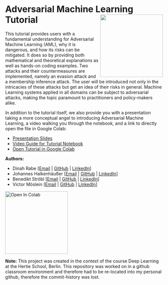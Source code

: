 # Adversarial Machine Learning Tutorial <img src="https://upload.wikimedia.org/wikipedia/commons/thumb/2/23/Hertie_School_of_Governance_logo.svg/1200px-Hertie_School_of_Governance_logo.svg.png" width="200px" align="right" />


This tutorial provides users with a fundamental understanding for Adversarial Machine Learning (AML), why it is dangerous, and how its risks can be mitigated. It does so by providing both mathematical and theoretical explanations as well as hands-on coding examples. Two attacks and their countermeasures are implemented, namely an evasion attack and a membership inference attack. The user will be introduced not only in the intricacies of these attacks but get an idea of their risks in general. Machine Learning systems applied in all domains can be subject to adversarial attacks, making the topic paramount to practitioners and policy-makers alike.

In addition to the tutorial itself, we also provide you with a presentation taking a more conceptual angel to introducing Adversarial Machine Learning, a video walking you through the notebook, and a link to directly open the file in Google Colab:

* [Presentation Slides](https://github.com/dinahrabe/tutorial_adversarial_attacks/blob/main/Presentation/Adversarial%20Machine%20Learning_Presentation_Deep%20Learning.pdf)
* [Video Guide for Tutorial Notebook](https://youtu.be/3XDGxJZZ7ZA)
* [Open Tutorial in Google Colab](https://github.com/dinahrabe/tutorial_adversarial_attacks/blob/main/tutorial_adversarial_attacks.ipynb)

**Authors:**

*   Dinah Rabe [[Email](mailto:d.rabe@students.hertie-school.org) | [GitHub](https://github.com/dinahrabe) | [LinkedIn](https://www.linkedin.com/in/dinah-rabe-b58617146/)]
*   Johannes Halkenhäußer [[Email](mailto:j.halkenhaeusser@students.hertie-school.org) | [GitHub](https://github.com/Halkenhaeusser) | [LinkedIn](https://www.linkedin.com/in/johanneshalkenhaeusser/)]
*   Benedikt Ströbl [[Email](mailto:b.stroebl@students.hertie-school.org) | [GitHub](https://github.com/benediktstroebl) | [LinkedIn](https://www.linkedin.com/in/benediktstroebl/)]
*   Victor Möslein [[Email](mailto:v.moeslein@students.hertie-school.org) | [GitHub](https://github.com/sailandcode) | [LinkedIn](https://www.linkedin.com/in/vmoeslein/)]

<a href="https://github.com/dinahrabe/tutorial_adversarial_attacks/blob/main/tutorial_adversarial_attacks.ipynb" target="_parent">
<img src="https://colab.research.google.com/assets/colab-badge.svg" alt="Open In Colab" width="200px"/></a>

**Note:**
This project was created in the context of the course Deep Learning at the Hertie School, Berlin. This repository was worked on in a github classroom environment and therefore had to be re-located into my personal github, therefore the commit-history was lost.
